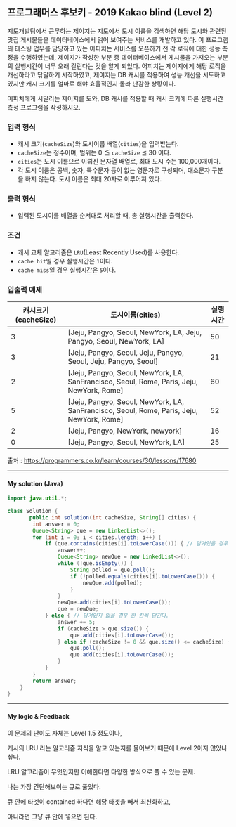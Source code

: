 ## 프로그래머스 후보키 - 2019 Kakao blind (Level 2)

지도개발팀에서 근무하는 제이지는 지도에서 도시 이름을 검색하면 해당 도시와 관련된 맛집 게시물들을 데이터베이스에서 읽어 보여주는 서비스를 개발하고 있다.
이 프로그램의 테스팅 업무를 담당하고 있는 어피치는 서비스를 오픈하기 전 각 로직에 대한 성능 측정을 수행하였는데, 제이지가 작성한 부분 중 데이터베이스에서 게시물을 가져오는 부분의 실행시간이 너무 오래 걸린다는 것을 알게 되었다.
어피치는 제이지에게 해당 로직을 개선하라고 닦달하기 시작하였고, 제이지는 DB 캐시를 적용하여 성능 개선을 시도하고 있지만 캐시 크기를 얼마로 해야 효율적인지 몰라 난감한 상황이다.

어피치에게 시달리는 제이지를 도와, DB 캐시를 적용할 때 캐시 크기에 따른 실행시간 측정 프로그램을 작성하시오.

### 입력 형식

- 캐시 크기(`cacheSize`)와 도시이름 배열(`cities`)을 입력받는다.
- `cacheSize`는 정수이며, 범위는 0 ≦ `cacheSize` ≦ 30 이다.
- `cities`는 도시 이름으로 이뤄진 문자열 배열로, 최대 도시 수는 100,000개이다.
- 각 도시 이름은 공백, 숫자, 특수문자 등이 없는 영문자로 구성되며, 대소문자 구분을 하지 않는다. 도시 이름은 최대 20자로 이루어져 있다.

### 출력 형식

- 입력된 도시이름 배열을 순서대로 처리할 때, 총 실행시간을 출력한다.

### 조건

- 캐시 교체 알고리즘은 `LRU`(Least Recently Used)를 사용한다.
- `cache hit`일 경우 실행시간은 `1`이다.
- `cache miss`일 경우 실행시간은 `5`이다.

### 입출력 예제

| 캐시크기(cacheSize) | 도시이름(cities)                                             | 실행시간 |
| ------------------- | ------------------------------------------------------------ | -------- |
| 3                   | [Jeju, Pangyo, Seoul, NewYork, LA, Jeju, Pangyo, Seoul, NewYork, LA] | 50       |
| 3                   | [Jeju, Pangyo, Seoul, Jeju, Pangyo, Seoul, Jeju, Pangyo, Seoul] | 21       |
| 2                   | [Jeju, Pangyo, Seoul, NewYork, LA, SanFrancisco, Seoul, Rome, Paris, Jeju, NewYork, Rome] | 60       |
| 5                   | [Jeju, Pangyo, Seoul, NewYork, LA, SanFrancisco, Seoul, Rome, Paris, Jeju, NewYork, Rome] | 52       |
| 2                   | [Jeju, Pangyo, NewYork, newyork]                             | 16       |
| 0                   | [Jeju, Pangyo, Seoul, NewYork, LA]                           | 25       |

출처 : https://programmers.co.kr/learn/courses/30/lessons/17680



---



#### My solution (Java)

```java
import java.util.*;

class Solution {
       public int solution(int cacheSize, String[] cities) {
        int answer = 0;
        Queue<String> que = new LinkedList<>();
        for (int i = 0; i < cities.length; i++) {
            if (que.contains(cities[i].toLowerCase())) { // 담겨있을 경우 해당 element를 가장 끝으로 옮긴다.
                answer++;
                Queue<String> newQue = new LinkedList<>();
                while (!que.isEmpty()) {
                    String polled = que.poll();
                    if (!polled.equals(cities[i].toLowerCase())) {
                        newQue.add(polled);
                    }
                }
                newQue.add(cities[i].toLowerCase());
                que = newQue;
            } else { // 담겨있지 않을 경우 한 칸씩 당긴다.
                answer += 5;
                if (cacheSize > que.size()) {
                    que.add(cities[i].toLowerCase());
                } else if (cacheSize != 0 && que.size() <= cacheSize) {
                    que.poll();
                    que.add(cities[i].toLowerCase());
                }
            }
        }
        return answer;
    }
}
```

---



#### My logic & Feedback

이 문제의 난이도 자체는 Level 1.5 정도이나, 

캐시의 LRU 라는 알고리즘 지식을 알고 있는지를 물어보기 때문에 Level 2이지 않았나 싶다.

LRU 알고리즘이 무엇인지만 이해한다면 다양한 방식으로 풀 수 있는 문제.

나는 가장 간단해보이는 큐로 풀었다.

큐 안에 타겟이 contained 하다면 해당 타겟을 빼서 최신화하고,

아니라면 그냥 큐 안에 넣으면 된다.




